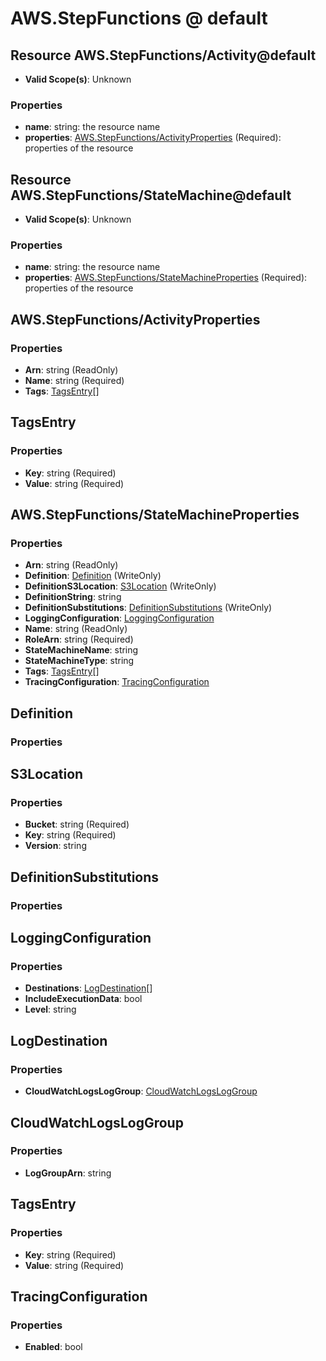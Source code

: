 # AWS.StepFunctions @ default

## Resource AWS.StepFunctions/Activity@default
* **Valid Scope(s)**: Unknown
### Properties
* **name**: string: the resource name
* **properties**: [AWS.StepFunctions/ActivityProperties](#awsstepfunctionsactivityproperties) (Required): properties of the resource

## Resource AWS.StepFunctions/StateMachine@default
* **Valid Scope(s)**: Unknown
### Properties
* **name**: string: the resource name
* **properties**: [AWS.StepFunctions/StateMachineProperties](#awsstepfunctionsstatemachineproperties) (Required): properties of the resource

## AWS.StepFunctions/ActivityProperties
### Properties
* **Arn**: string (ReadOnly)
* **Name**: string (Required)
* **Tags**: [TagsEntry](#tagsentry)[]

## TagsEntry
### Properties
* **Key**: string (Required)
* **Value**: string (Required)

## AWS.StepFunctions/StateMachineProperties
### Properties
* **Arn**: string (ReadOnly)
* **Definition**: [Definition](#definition) (WriteOnly)
* **DefinitionS3Location**: [S3Location](#s3location) (WriteOnly)
* **DefinitionString**: string
* **DefinitionSubstitutions**: [DefinitionSubstitutions](#definitionsubstitutions) (WriteOnly)
* **LoggingConfiguration**: [LoggingConfiguration](#loggingconfiguration)
* **Name**: string (ReadOnly)
* **RoleArn**: string (Required)
* **StateMachineName**: string
* **StateMachineType**: string
* **Tags**: [TagsEntry](#tagsentry)[]
* **TracingConfiguration**: [TracingConfiguration](#tracingconfiguration)

## Definition
### Properties

## S3Location
### Properties
* **Bucket**: string (Required)
* **Key**: string (Required)
* **Version**: string

## DefinitionSubstitutions
### Properties

## LoggingConfiguration
### Properties
* **Destinations**: [LogDestination](#logdestination)[]
* **IncludeExecutionData**: bool
* **Level**: string

## LogDestination
### Properties
* **CloudWatchLogsLogGroup**: [CloudWatchLogsLogGroup](#cloudwatchlogsloggroup)

## CloudWatchLogsLogGroup
### Properties
* **LogGroupArn**: string

## TagsEntry
### Properties
* **Key**: string (Required)
* **Value**: string (Required)

## TracingConfiguration
### Properties
* **Enabled**: bool

